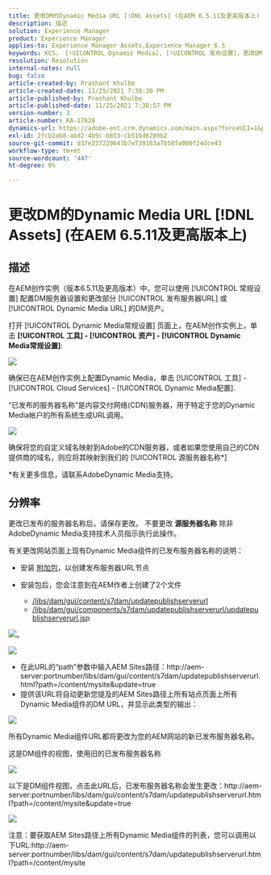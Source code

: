 ```yaml
---
title: 更改DM的Dynamic Media URL [!DNL Assets] (在AEM 6.5.11及更高版本上)
description: 描述
solution: Experience Manager
product: Experience Manager
applies-to: Experience Manager Assets,Experience Manager 6.5
keywords: KCS， [!UICONTROL Dynamic Media], [!UICONTROL 发布设置]，更改DM URL
resolution: Resolution
internal-notes: null
bug: false
article-created-by: Prashant Khulbe
article-created-date: 11/25/2021 7:38:30 PM
article-published-by: Prashant Khulbe
article-published-date: 11/25/2021 7:38:57 PM
version-number: 3
article-number: KA-17628
dynamics-url: https://adobe-ent.crm.dynamics.com/main.aspx?forceUCI=1&pagetype=entityrecord&etn=knowledgearticle&id=98388241-274e-ec11-8c62-00224804e5cb
exl-id: 2fcb2ab8-abd2-4b9c-b853-cb516d6289b2
source-git-commit: d37e237220647b7e739163a7b58fa000f24dce43
workflow-type: tm+mt
source-wordcount: '447'
ht-degree: 0%

---
```


# 更改DM的Dynamic Media URL [!DNL Assets] (在AEM 6.5.11及更高版本上)

## 描述

在AEM创作实例（版本6.5.11及更高版本）中，您可以使用 [!UICONTROL 常规设置] 配置DM服务器设置和更改部分 [!UICONTROL 发布服务器URL] 或 [!UICONTROL Dynamic Media URL] 的DM资产。

打开 [!UICONTROL Dynamic Media常规设置] 页面上，在AEM创作实例上，单击 <b>[!UICONTROL 工具] - [!UICONTROL 资产] - [!UICONTROL Dynamic Media常规设置]</b>:

![](assets/___99388241-274e-ec11-8c62-00224804e5cb___.png)

确保已在AEM创作实例上配置Dynamic Media，单击 [!UICONTROL 工具] - [!UICONTROL Cloud Services] - [!UICONTROL Dynamic Media配置].

“已发布的服务器名称”是内容交付网络(CDN)服务器，用于特定于您的Dynamic Media帐户的所有系统生成URL调用。

![](assets/___9c388241-274e-ec11-8c62-00224804e5cb___.png)

确保将您的自定义域名映射到Adobe的CDN服务器，或者如果您使用自己的CDN提供商的域名，则应将其映射到我们的 [!UICONTROL 源服务器名称\*]

\*有关更多信息，请联系AdobeDynamic Media支持。

## 分辨率


更改已发布的服务器名称后，请保存更改。 不要更改 <b>源服务器名称</b> 除非AdobeDynamic Media支持技术人员指示执行此操作。

有关更改网站页面上现有Dynamic Media组件的已发布服务器名称的说明：

- 安装 [附加包](assets/ka-17628_update-publishserverurl-sites-1.0.zip)，以创建发布服务器URL节点
- 安装包后，您会注意到在AEM作者上创建了2个文件

   - [/libs/dam/gui/content/s7dam/updatepublishserverurl](http://vgaur-wx-1:4502/crx/de/index.jsp#/crx.default/jcr%3aroot/libs/dam/gui/content/s7dam/updatepublishserverurl "查看路径CRXDE Lite")
   - [/libs/dam/gui/components/s7dam/updatepublishserverurl/updatepublishserverurl.js](http://vgaur-wx-1:4502/crx/de/index.jsp#/crx.default/jcr%3aroot/libs/dam/gui/components/s7dam/updatepublishserverurl/updatepublishserverurl.jsp "查看路径CRXDE Lite")p


![](assets/d326656d-3f49-ec11-8c62-000d3a5cbc3f.png)。

![](assets/20fc6673-3f49-ec11-8c62-000d3a5cbc3f.png)

- 在此URL的“path”参数中输入AEM Sites路径：http://aem-server:portnumber/libs/dam/gui/content/s7dam/updatepublishserverurl.html?path=/content/mysite&amp;update=true
- 提供该URL将自动更新您提及的AEM Sites路径上所有站点页面上所有Dynamic Media组件的DM URL，并显示此类型的输出：

![](assets/12ef597f-3f49-ec11-8c62-000d3a5cbc3f.png)

所有Dynamic Media组件URL都将更改为您的AEM网站的新已发布服务器名称。

这是DM组件的视图，使用旧的已发布服务器名称

![](assets/59f64ca5-4049-ec11-8c62-000d3a5cbc3f.png)

以下是DM组件视图，点击此URL后，已发布服务器名称会发生更改：http://aem-server:portnumber/libs/dam/gui/content/s7dam/updatepublishserverurl.html?path=/content/mysite&amp;update=true

![](assets/7a7449b1-4049-ec11-8c62-000d3a5cbc3f.png)

注意：要获取AEM Sites路径上所有Dynamic Media组件的列表，您可以调用以下URL:http://aem-server:portnumber/libs/dam/gui/content/s7dam/updatepublishserverurl.html?path=/content/mysite
